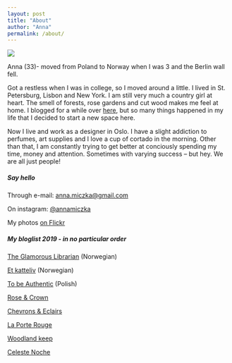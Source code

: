 ```yaml
---
layout: post
title: "About"
author: "Anna"
permalink: /about/
---
```


<img border="0" src="https://live.staticflickr.com/8537/29619836441_0ffaed87e5_c.jpg">

Anna (33)- moved from Poland to Norway when I was 3 and the Berlin wall fell.

Got a restless when I was in college, so I moved around a little. I lived in St. Petersburg, Lisbon and New York. I am still very much a country girl at heart. The smell of forests, rose gardens and cut wood makes me feel at home. I blogged for a while over [here](https://librasmoments.blogspot.com/), but so many things happened in my life that I decided to start a new space here. 

Now I live and work as a designer in Oslo. I have a slight addiction to perfumes, art supplies and I love a cup of cortado in the morning. Other than that, I am constantly trying to get better at conciously spending my time, money and attention. Sometimes with varying success – but hey. We are all just people!


##### Say hello 


Through e-mail: [anna.miczka@gmail.com](mailto:anna.miczka@gmail.com?Subject=Hei%20) 

On instagram: [@annamiczka](https://www.instagram.com/annamiczka/) 

My photos [on Flickr](https://www.flickr.com/people/halinakema/) 



##### My bloglist 2019 - in no particular order


[The Glamorous Librarian](http://glambibliotekaren.blogspot.com/) (Norwegian)

[Et katteliv](http://www.etkatteliv.no/) (Norwegian)

[To be Authentic](http://tobeauthentic-aga.blogspot.com/) (Polish)

[Rose & Crown](http://rosencrown.blogspot.com/)

[Chevrons & Eclairs](https://www.chevronsandeclairs.com/)

[La Porte Rouge](http://laporterouge.blogspot.com/)

[Woodland keep](http://www.woodlandkeep.space/journal/)

[Celeste Noche](http://www.celestenoche.com/blog/)



